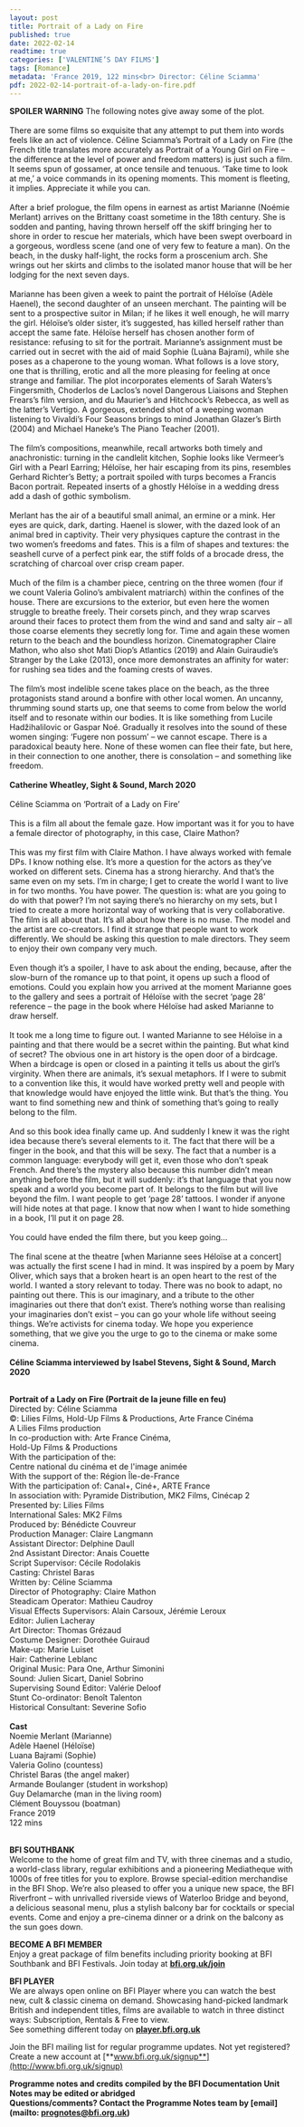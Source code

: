 ```yaml
---
layout: post
title: Portrait of a Lady on Fire
published: true
date: 2022-02-14
readtime: true
categories: ['VALENTINE’S DAY FILMS']
tags: [Romance]
metadata: 'France 2019, 122 mins<br> Director: Céline Sciamma'
pdf: 2022-02-14-portrait-of-a-lady-on-fire.pdf
---
```

**SPOILER WARNING** The following notes give away some of the plot.<br/><br/>
There are some films so exquisite that any attempt to put them into words feels like an act of violence. Céline Sciamma’s Portrait of a Lady on Fire (the French title translates more accurately as Portrait of a Young Girl on Fire – the difference at the level of power and freedom matters) is just such a film. It seems spun of gossamer, at once tensile and tenuous. ‘Take time to look at me,’ a voice commands in its opening moments. This moment is fleeting, it implies. Appreciate it while you can.<br/><br/>
After a brief prologue, the film opens in earnest as artist Marianne (Noémie Merlant) arrives on the Brittany coast sometime in the 18th century. She is sodden and panting, having thrown herself off the skiff bringing her to shore in order to rescue her materials, which have been swept overboard in a gorgeous, wordless scene (and one of very few to feature a man). On the beach, in the dusky half-light, the rocks form a proscenium arch. She wrings out her skirts and climbs to the isolated manor house that will be her lodging for the next seven days.<br/><br/>
Marianne has been given a week to paint the portrait of Héloïse (Adèle Haenel), the second daughter of an unseen merchant. The painting will be sent to a prospective suitor in Milan; if he likes it well enough, he will marry the girl. Héloïse’s older sister, it’s suggested, has killed herself rather than accept the same fate. Héloïse herself has chosen another form of resistance: refusing to sit for the portrait. Marianne’s assignment must be carried out in secret with the aid of maid Sophie (Luàna Bajrami), while she poses as a chaperone to the young woman. What follows is a love story, one that is thrilling, erotic and all the more pleasing for feeling at once strange and familiar. The plot incorporates elements of Sarah Waters’s Fingersmith, Choderlos de Laclos’s novel Dangerous Liaisons and Stephen Frears’s film version, and du Maurier’s and Hitchcock’s Rebecca, as well as the latter’s Vertigo. A gorgeous, extended shot of a weeping woman listening to Vivaldi’s Four Seasons brings to mind Jonathan Glazer’s Birth (2004) and Michael Haneke’s The Piano Teacher (2001).<br/><br/>
The film’s compositions, meanwhile, recall artworks both timely and anachronistic: turning in the candlelit kitchen, Sophie looks like Vermeer’s Girl with a Pearl Earring; Héloïse, her hair escaping from its pins, resembles Gerhard Richter’s Betty; a portrait spoiled with turps becomes a Francis Bacon portrait. Repeated inserts of a ghostly Héloïse in a wedding dress add a dash of gothic symbolism.<br/><br/>
Merlant has the air of a beautiful small animal, an ermine or a mink. Her eyes are quick, dark, darting. Haenel is slower, with the dazed look of an animal bred in captivity. Their very physiques capture the contrast in the two women’s freedoms and fates. This is a film of shapes and textures: the seashell curve of a perfect pink ear, the stiff folds of a brocade dress, the scratching of charcoal over crisp cream paper.<br/><br/>
Much of the film is a chamber piece, centring on the three women (four if we count Valeria Golino’s ambivalent matriarch) within the confines of the house. There are excursions to the exterior, but even here the women struggle to breathe freely. Their corsets pinch, and they wrap scarves around their faces to protect them from the wind and sand and salty air – all those coarse elements they secretly long for. Time and again these women return to the beach and the boundless horizon. Cinematographer Claire Mathon, who also shot Mati Diop’s Atlantics (2019) and Alain Guiraudie’s Stranger by the Lake (2013), once more demonstrates an affinity for water: for rushing sea tides and the foaming crests of waves.<br/><br/>
The film’s most indelible scene takes place on the beach, as the three protagonists stand around a bonfire with other local women. An uncanny, thrumming sound starts up, one that seems to come from below the world itself and to resonate within our bodies. It is like something from Lucile Hadžihalilovic or Gaspar Noé. Gradually it resolves into the sound of these women singing: ‘Fugere non possum’ – we cannot escape. There is a paradoxical beauty here. None of these women can flee their fate, but here, <br/>
in their connection to one another, there is consolation – and something like freedom.<br/><br/>
**Catherine Wheatley, Sight & Sound, March 2020**<br/><br/>
Céline Sciamma on ‘Portrait of a Lady on Fire’<br/><br/>
This is a film all about the female gaze. How important was it for you to have a female director of photography, in this case, Claire Mathon? <br/><br/>
This was my first film with Claire Mathon. I have always worked with female DPs. I know nothing else. It’s more a question for the actors as they’ve worked on different sets. Cinema has a strong hierarchy. And that’s the same even on my sets. I’m in charge; I get to create the world I want to live in for two months. You have power. The question is: what are you going to do with that power? I’m not saying there’s no hierarchy on my sets, but I tried to create a more horizontal way of working that is very collaborative. The film is all about that. It’s all about how there is no muse. The model and the artist are co-creators. I find it strange that people want to work differently. We should be asking this question to male directors. They seem to enjoy their own company very much. <br/><br/>
Even though it’s a spoiler, I have to ask about the ending, because, after the slow-burn of the romance up to that point, it opens up such a flood of emotions. Could you explain how you arrived at the moment Marianne goes to the gallery and sees a portrait of Héloïse with the secret ‘page 28’ reference – the page in the book where Héloïse had asked Marianne to draw herself. <br/><br/>
It took me a long time to figure out. I wanted Marianne to see Héloïse in a painting and that there would be a secret within the painting. But what kind of secret? The obvious one in art history is the open door of a birdcage. When a birdcage is open or closed in a painting it tells us about the girl’s virginity. When there are animals, it’s sexual metaphors. If I were to submit to a convention like this, it would have worked pretty well and people with that knowledge would have enjoyed the little wink. But that’s the thing. You want to find something new and think of something that’s going to really belong to the film.<br/><br/>
And so this book idea finally came up. And suddenly I knew it was the right idea because there’s several elements to it. The fact that there will be a finger in the book, and that this will be sexy. The fact that a number is a common language: everybody will get it, even those who don’t speak French. And there’s the mystery also because this number didn’t mean anything before the film, but it will suddenly: it’s that language that you now speak and a world you become part of. It belongs to the film but will live beyond the film. I want people to get ‘page 28’ tattoos. I wonder if anyone will hide notes at that page. I know that now when I want to hide something in a book, I’ll put it on page 28.<br/><br/>
You could have ended the film there, but you keep going… <br/><br/>
The final scene at the theatre [when Marianne sees Héloïse at a concert] was actually the first scene I had in mind. It was inspired by a poem by Mary Oliver, which says that a broken heart is an open heart to the rest of the world. I wanted a story relevant to today. There was no book to adapt, no painting out there. This is our imaginary, and a tribute to the other imaginaries out there that don’t exist. There’s nothing worse than realising your imaginaries don’t exist – you can go your whole life without seeing things. We’re activists for cinema today. We hope you experience something, that we give you the urge to go to the cinema or make some cinema.<br/><br/>
**Céline Sciamma interviewed by Isabel Stevens, Sight & Sound, March 2020**<br/><br/>

**Portrait of a Lady on Fire (Portrait de la jeune fille en feu)**<br/>
Directed by: Céline Sciamma<br/>
©: Lilies Films, Hold-Up Films & Productions, Arte France Cinéma<br/>
A Lilies Films production<br/>
In co-production with: Arte France Cinéma, <br/>
Hold-Up Films & Productions<br/>
With the participation of the: <br/>
Centre national du cinéma et de l'image animée<br/>
With the support of the: Région Île-de-France<br/>
With the participation of: Canal+, Ciné+, ARTE France<br/>
In association with: Pyramide Distribution, MK2 Films, Cinécap 2<br/>
Presented by: Lilies Films<br/>
International Sales: MK2 Films<br/>
Produced by: Bénédicte Couvreur<br/>
Production Manager: Claire Langmann<br/>
Assistant Director: Delphine Daull<br/>
2nd Assistant Director: Anais Couette<br/>
Script Supervisor: Cécile Rodolakis<br/>
Casting: Christel Baras<br/>
Written by: Céline Sciamma <br/>
Director of Photography: Claire Mathon<br/>
Steadicam Operator: Mathieu Caudroy<br/>
Visual Effects Supervisors: Alain Carsoux, Jérémie Leroux<br/>
Editor: Julien Lacheray<br/>
Art Director: Thomas Grézaud<br/>
Costume Designer: Dorothée Guiraud<br/>
Make-up: Marie Luiset<br/>
Hair: Catherine Leblanc<br/>
Original Music: Para One, Arthur Simonini<br/>
Sound: Julien Sicart, Daniel Sobrino<br/>
Supervising Sound Editor: Valérie Deloof<br/>
Stunt Co-ordinator: Benoît Talenton<br/>
Historical Consultant: Severine Sofio<br/>
<br/>
**Cast**<br/>
Noemie Merlant (Marianne)<br/>
Adèle Haenel (Héloïse)<br/>
Luana Bajrami (Sophie)<br/>
Valeria Golino (countess)<br/>
Christel Baras (the angel maker)<br/>
Armande Boulanger (student in workshop)<br/>
Guy Delamarche (man in the living room)<br/>
Clément Bouyssou (boatman)<br/>
France 2019<br/>
122 mins <br/>
<br/>


**BFI SOUTHBANK**  
Welcome to the home of great film and TV, with three cinemas and a studio, a world-class library, regular exhibitions and a pioneering Mediatheque with 1000s of free titles for you to explore. Browse special-edition merchandise in the BFI Shop. We’re also pleased to offer you a unique new space, the BFI Riverfront – with unrivalled riverside views of Waterloo Bridge and beyond, a delicious seasonal menu, plus a stylish balcony bar for cocktails or special events. Come and enjoy a pre-cinema dinner or a drink on the balcony as the sun goes down.  

**BECOME A BFI MEMBER**  
Enjoy a great package of film benefits including priority booking at BFI Southbank and BFI Festivals. Join today at [**bfi.org.uk/join**](http://www.bfi.org.uk/join)  

**BFI PLAYER**  
 We are always open online on BFI Player where you can watch the best new, cult &amp; classic cinema on demand. Showcasing hand-picked landmark British and independent titles, films are available to watch in three distinct ways: Subscription, Rentals &amp; Free to view.<br> 
See something different today on [**player.bfi.org.uk**](https://player.bfi.org.uk/)

Join the BFI mailing list for regular programme updates. Not yet registered? Create a new account at [**www.bfi.org.uk/signup**](http://www.bfi.org.uk/signup)

**Programme notes and credits compiled by the BFI Documentation Unit  
Notes may be edited or abridged  
Questions/comments? Contact the Programme Notes team by [email](mailto: prognotes@bfi.org.uk)**
